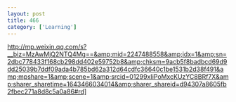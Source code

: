```yaml
---
layout: post
title: 466
category: ['Learning']
---
```


http://mp.weixin.qq.com/s?__biz=MzAwMjQ2NTQ4Mg==&amp;mid=2247488558&amp;idx=1&amp;sn=2dbc778433f168cb298dd402e59752b8&amp;chksm=9acb5f8badbcd69d9dd25039b7ddf09ada4b785bd62a312d64cdfc36640c1be1531b2d38f491&amp;mpshare=1&amp;scene=1&amp;srcid=01299xIiPoMxcKUzYC8BRf7X&amp;sharer_sharetime=1643466034014&amp;sharer_shareid=d94307a8605fb2fbec271a8d8c5a0a86#rd]


